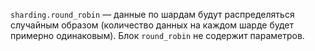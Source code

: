 `sharding.round_robin` — данные по шардам будут распределяться случайным образом (количество данных на каждом шарде будет примерно одинаковым). Блок `round_robin` не содержит параметров.
